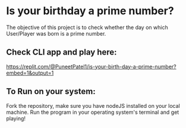 # Is your birthday a prime number?

The objective of this project is to check whether the day on which User/Player was born is a prime number.

## Check CLI app and play here: 
https://replit.com/@PuneetPatel1/is-your-birth-day-a-prime-number?embed=1&output=1

## To Run on your system:
Fork the repository, make sure you have nodeJS installed on your local machine. Run the program in your operating system's terminal and get playing!
